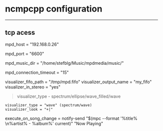 # ncmpcpp configuration
---
## tcp acess

mpd_host = "192.168.0.26"

mpd_port = "6600"

mpd_music_dir = "/home/stefblg/Music/mpdmedia/music/"

mpd_connection_timeout = "15"



visualizer_fifo_path = "/tmp/mpd.fifo"
visualizer_output_name = "my_fifo"
visualizer_in_stereo = "yes"

>    visualizer_type - spectrum/ellipse/wave_filled/wave
```
visualizer_type = "wave" (spectrum/wave)
visualizer_look = "+|"
```

execute_on_song_change = notify-send "$(mpc --format '%title% \n%artist% - %album%' current)" "Now Playing" 